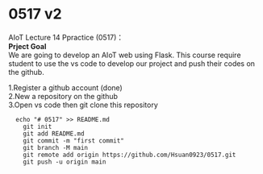 # 0517 v2
AIoT Lecture 14 Ppractice (0517)：\
<b>Prject Goal</b> \
We are going to develop  an AIoT web using Flask.
This course require student to use the vs code to develop our project and push their codes on the github.

1.Register a github account (done) \
2.New a repository on the github \
3.Open vs code then git clone this repository

```text
  echo "# 0517" >> README.md
    git init
    git add README.md
    git commit -m "first commit"
    git branch -M main
    git remote add origin https://github.com/Hsuan0923/0517.git
    git push -u origin main
```  
